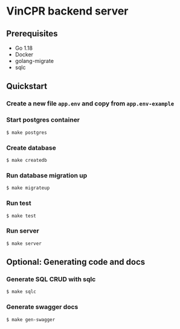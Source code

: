 # VinCPR backend server

## Prerequisites
* Go 1.18
* Docker
* golang-migrate
* sqlc

## Quickstart

### Create a new file `app.env` and copy from `app.env-example`

### Start postgres container
```shell
$ make postgres
```

### Create database
```shell
$ make createdb
```

### Run database migration up
```shell
$ make migrateup
```

### Run test
```shell
$ make test
```

### Run server
```shell
$ make server
```

## Optional: Generating code and docs

### Generate SQL CRUD with sqlc
```shell
$ make sqlc
```

### Generate swagger docs
```shell
$ make gen-swagger
```
